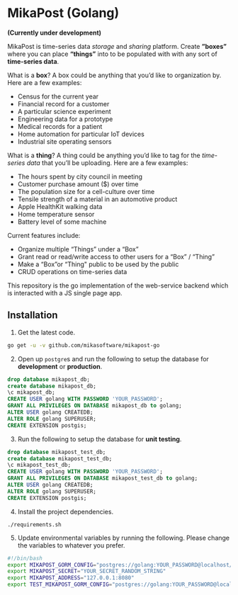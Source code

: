 # MikaPost (Golang)
**(Currently under development)**

MikaPost is time-series data *storage* and *sharing* platform. Create **”boxes”** where you can place **“things”** into to be populated with with any sort of **time-series data**.

What is a **box**? A box could be anything that you’d like to organization by. Here are a few examples:

* Census for the current year
* Financial record for a customer
* A particular science experiment
* Engineering data for a prototype
* Medical records for a patient
* Home automation for particular IoT devices
* Industrial site operating sensors

What is a **thing**? A thing could be anything you’d like to tag for the *time-series data* that you’ll be uploading. Here are a few examples:

* The hours spent by city council in meeting
* Customer purchase amount ($) over time
* The population size for a cell-culture over time
* Tensile strength of a material in an automotive product
* Apple HealthKit walking data
* Home temperature sensor
* Battery level of some machine

Current features include:

* Organize multiple “Things” under a “Box”
* Grant read or read/write access to other users for a “Box” / “Thing”
* Make a “Box”or “Thing" public to be used by the public
* CRUD operations on time-series data


This repository is the go implementation of the web-service backend which is interacted with a JS single page app.

## Installation
1. Get the latest code.

  ```bash
  go get -u -v github.com/mikasoftware/mikapost-go
  ```


2. Open up ``postgre``s and run the following to setup the database for **development** or **production**.

  ```sql
  drop database mikapost_db;
  create database mikapost_db;
  \c mikapost_db;
  CREATE USER golang WITH PASSWORD 'YOUR_PASSWORD';
  GRANT ALL PRIVILEGES ON DATABASE mikapost_db to golang;
  ALTER USER golang CREATEDB;
  ALTER ROLE golang SUPERUSER;
  CREATE EXTENSION postgis;
  ```


3. Run the following to setup the database for **unit testing**.

  ```sql
  drop database mikapost_test_db;
  create database mikapost_test_db;
  \c mikapost_test_db;
  CREATE USER golang WITH PASSWORD 'YOUR_PASSWORD';
  GRANT ALL PRIVILEGES ON DATABASE mikapost_test_db to golang;
  ALTER USER golang CREATEDB;
  ALTER ROLE golang SUPERUSER;
  CREATE EXTENSION postgis;
  ```


4. Install the project dependencies.

  ```
  ./requirements.sh
  ```


5. Update environmental variables by running the following. Please change the variables to whatever you prefer.

  ```bash
  #!/bin/bash
  export MIKAPOST_GORM_CONFIG="postgres://golang:YOUR_PASSWORD@localhost/mikapost_db?sslmode=disable"
  export MIKAPOST_SECRET="YOUR_SECRET_RANDOM_STRING"
  export MIKAPOST_ADDRESS="127.0.0.1:8080"
  export TEST_MIKAPOST_GORM_CONFIG="postgres://golang:YOUR_PASSWORD@localhost/mikapost_test_db?sslmode=disable"
  ```
